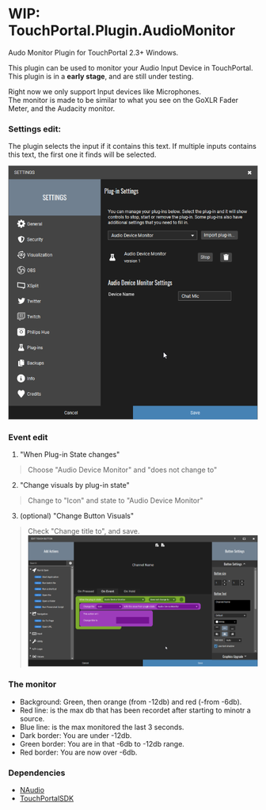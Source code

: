 # WIP: TouchPortal.Plugin.AudioMonitor
Audo Monitor Plugin for TouchPortal 2.3+ Windows.

This plugin can be used to monitor your Audio Input Device in TouchPortal.
This plugin is in a **early stage**, and are still under testing.

Right now we only support Input devices like Microphones.<br />
The monitor is made to be similar to what you see on the GoXLR Fader Meter, and the Audacity monitor.

### Settings edit:

The plugin selects the input if it contains this text. If multiple inputs contains this text, the first one it finds will be selected.

![Settings dialog](./Assets/settings.png)

### Event edit

1. "When Plug-in State changes"<br />
> Choose "Audio Device Monitor" and "does not change to"
2. "Change visuals by plug-in state"<br />
> Change to "Icon" and state to "Audio Device Monitor"<br />
3. (optional) "Change Button Visuals"<br />
> Check "Change title to", and save.
![Event setup](./Assets/events.png)

### The monitor

* Background: Green, then orange (from -12db) and red (-from -6db).
* Red line: is the max db that has been recordet after starting to minotr a source.<br />
* Blue line: is the max monitored the last 3 seconds.<br />
* Dark border: You are under -12db.<br />
* Green border: You are in that -6db to -12db range.<br />
* Red border: You are now over -6db.

### Dependencies

- [NAudio](https://github.com/naudio/NAudio)
- [TouchPortalSDK](https://github.com/oddbear/TouchPortalSDK)
